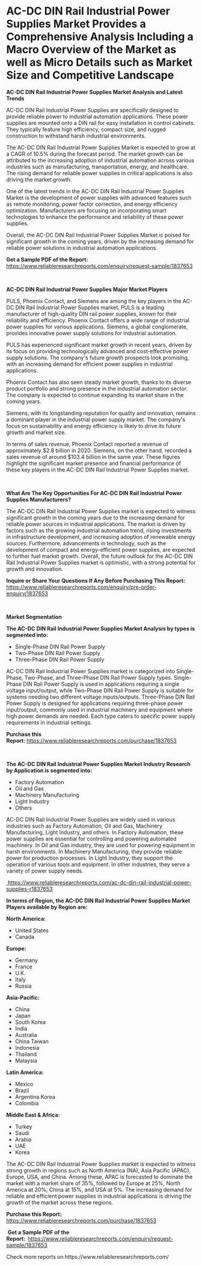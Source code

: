 <p><h1>AC-DC DIN Rail Industrial Power Supplies Market Provides a Comprehensive Analysis Including a Macro Overview of the Market as well as Micro Details such as Market Size and Competitive Landscape</h1></p><p><strong>AC-DC DIN Rail Industrial Power Supplies Market Analysis and Latest Trends</strong></p>
<p><p>AC-DC DIN Rail Industrial Power Supplies are specifically designed to provide reliable power to industrial automation applications. These power supplies are mounted onto a DIN rail for easy installation in control cabinets. They typically feature high efficiency, compact size, and rugged construction to withstand harsh industrial environments.</p><p>The AC-DC DIN Rail Industrial Power Supplies Market is expected to grow at a CAGR of 10.5% during the forecast period. The market growth can be attributed to the increasing adoption of industrial automation across various industries such as manufacturing, transportation, energy, and healthcare. The rising demand for reliable power supplies in critical applications is also driving the market growth.</p><p>One of the latest trends in the AC-DC DIN Rail Industrial Power Supplies Market is the development of power supplies with advanced features such as remote monitoring, power factor correction, and energy efficiency optimization. Manufacturers are focusing on incorporating smart technologies to enhance the performance and reliability of these power supplies.</p><p>Overall, the AC-DC DIN Rail Industrial Power Supplies Market is poised for significant growth in the coming years, driven by the increasing demand for reliable power solutions in industrial automation applications.</p></p>
<p><strong>Get a Sample PDF of the Report:&nbsp;</strong> <a href="https://www.reliableresearchreports.com/enquiry/request-sample/1837653">https://www.reliableresearchreports.com/enquiry/request-sample/1837653</a></p>
<p>&nbsp;</p>
<p><strong>AC-DC DIN Rail Industrial Power Supplies Major Market Players</strong></p>
<p><p>PULS, Phoenix Contact, and Siemens are among the key players in the AC-DC DIN Rail Industrial Power Supplies market. PULS is a leading manufacturer of high-quality DIN rail power supplies, known for their reliability and efficiency. Phoenix Contact offers a wide range of industrial power supplies for various applications. Siemens, a global conglomerate, provides innovative power supply solutions for industrial automation.</p><p>PULS has experienced significant market growth in recent years, driven by its focus on providing technologically advanced and cost-effective power supply solutions. The company's future growth prospects look promising, with an increasing demand for efficient power supplies in industrial applications.</p><p>Phoenix Contact has also seen steady market growth, thanks to its diverse product portfolio and strong presence in the industrial automation sector. The company is expected to continue expanding its market share in the coming years.</p><p>Siemens, with its longstanding reputation for quality and innovation, remains a dominant player in the industrial power supply market. The company's focus on sustainability and energy efficiency is likely to drive its future growth and market size.</p><p>In terms of sales revenue, Phoenix Contact reported a revenue of approximately $2.8 billion in 2020. Siemens, on the other hand, recorded a sales revenue of around $103.4 billion in the same year. These figures highlight the significant market presence and financial performance of these key players in the AC-DC DIN Rail Industrial Power Supplies market.</p></p>
<p>&nbsp;</p>
<p><strong>What Are The Key Opportunities For AC-DC DIN Rail Industrial Power Supplies Manufacturers?</strong></p>
<p><p>The AC-DC DIN Rail Industrial Power Supplies market is expected to witness significant growth in the coming years due to the increasing demand for reliable power sources in industrial applications. The market is driven by factors such as the growing industrial automation trend, rising investments in infrastructure development, and increasing adoption of renewable energy sources. Furthermore, advancements in technology, such as the development of compact and energy-efficient power supplies, are expected to further fuel market growth. Overall, the future outlook for the AC-DC DIN Rail Industrial Power Supplies market is optimistic, with a strong potential for growth and innovation.</p></p>
<p><strong>Inquire or Share Your Questions If Any Before Purchasing This Report:</strong> <a href="https://www.reliableresearchreports.com/enquiry/pre-order-enquiry/1837653">https://www.reliableresearchreports.com/enquiry/pre-order-enquiry/1837653</a></p>
<p>&nbsp;</p>
<p><strong>Market Segmentation</strong></p>
<p><strong>The AC-DC DIN Rail Industrial Power Supplies Market Analysis by types is segmented into:</strong></p>
<p><ul><li>Single-Phase DIN Rail Power Supply</li><li>Two-Phase DIN Rail Power Supply</li><li>Three-Phase DIN Rail Power Supply</li></ul></p>
<p><p>AC-DC DIN Rail Industrial Power Supplies market is categorized into Single-Phase, Two-Phase, and Three-Phase DIN Rail Power Supply types. Single-Phase DIN Rail Power Supply is used in applications requiring a single voltage input/output, while Two-Phase DIN Rail Power Supply is suitable for systems needing two different voltage inputs/outputs. Three-Phase DIN Rail Power Supply is designed for applications requiring three-phase power input/output, commonly used in industrial machinery and equipment where high power demands are needed. Each type caters to specific power supply requirements in industrial settings.</p></p>
<p><strong>Purchase this Report:&nbsp;</strong><a href="https://www.reliableresearchreports.com/purchase/1837653">https://www.reliableresearchreports.com/purchase/1837653</a></p>
<p>&nbsp;</p>
<p><strong>The AC-DC DIN Rail Industrial Power Supplies Market Industry Research by Application is segmented into:</strong></p>
<p><ul><li>Factory Automation</li><li>Oil and Gas</li><li>Machinery Manufacturing</li><li>Light Industry</li><li>Others</li></ul></p>
<p><p>AC-DC DIN Rail Industrial Power Supplies are widely used in various industries such as Factory Automation, Oil and Gas, Machinery Manufacturing, Light Industry, and others. In Factory Automation, these power supplies are essential for controlling and powering automated machinery. In Oil and Gas industry, they are used for powering equipment in harsh environments. In Machinery Manufacturing, they provide reliable power for production processes. In Light Industry, they support the operation of various tools and equipment. In other industries, they serve a variety of power supply needs.</p></p>
<p><a href="https://www.reliableresearchreports.com/ac-dc-din-rail-industrial-power-supplies-r1837653">&nbsp;https://www.reliableresearchreports.com/ac-dc-din-rail-industrial-power-supplies-r1837653</a></p>
<p><strong>In terms of Region, the AC-DC DIN Rail Industrial Power Supplies Market Players available by Region are:</strong></p>
<p>
    <p> <strong> North America: </strong>
        <ul>
            <li>United States</li>
            <li>Canada</li>
        </ul>
        </p> 
    <p> <strong> Europe: </strong>
        <ul>
            <li>Germany</li>
            <li>France</li>
            <li>U.K.</li>
            <li>Italy</li>
            <li>Russia</li>
        </ul>
        </p> 
    <p> <strong> Asia-Pacific: </strong>
        <ul>
            <li>China</li>
            <li>Japan</li>
            <li>South Korea</li>
            <li>India</li>
            <li>Australia</li>
            <li>China Taiwan</li>
            <li>Indonesia</li>
            <li>Thailand</li>
            <li>Malaysia</li>
        </ul>
        </p> 
    <p> <strong> Latin America: </strong>
        <ul>
            <li>Mexico</li>
            <li>Brazil</li>
            <li>Argentina Korea</li>
            <li>Colombia</li>
        </ul>
        </p> 
    <p> <strong> Middle East & Africa: </strong>
        <ul>
            <li>Turkey</li>
            <li>Saudi</li>
            <li>Arabia</li>
            <li>UAE</li>
            <li>Korea</li>
        </ul>
    </p>
    </p>
<p><p>The AC-DC DIN Rail Industrial Power Supplies market is expected to witness strong growth in regions such as North America (NA), Asia Pacific (APAC), Europe, USA, and China. Among these, APAC is forecasted to dominate the market with a market share of 35%, followed by Europe at 25%, North America at 20%, China at 15%, and USA at 5%. The increasing demand for reliable and efficient power supplies in industrial applications is driving the growth of the market across these regions.</p></p>
<p><strong>Purchase this Report: </strong><a href="https://www.reliableresearchreports.com/purchase/1837653">https://www.reliableresearchreports.com/purchase/1837653</a></p>
<p>&nbsp;<strong>Get a Sample PDF of the Report:&nbsp;&nbsp;</strong><a href="https://www.reliableresearchreports.com/enquiry/request-sample/1837653">https://www.reliableresearchreports.com/enquiry/request-sample/1837653</a></p>
<p><strong></strong></p>
<p>Check more reports on https://www.reliableresearchreports.com/</p>